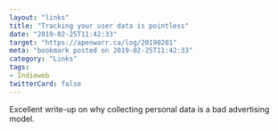 ```yaml
---
layout: "links"
title: "Tracking your user data is pointless"
date: "2019-02-25T11:42:33"
target: "https://apenwarr.ca/log/20190201"
meta: "bookmark posted on 2019-02-25T11:42:33"
category: "Links"
tags:
- Indieweb
twitterCard: false
---
```

Excellent write-up on why collecting personal data is a bad advertising model.
